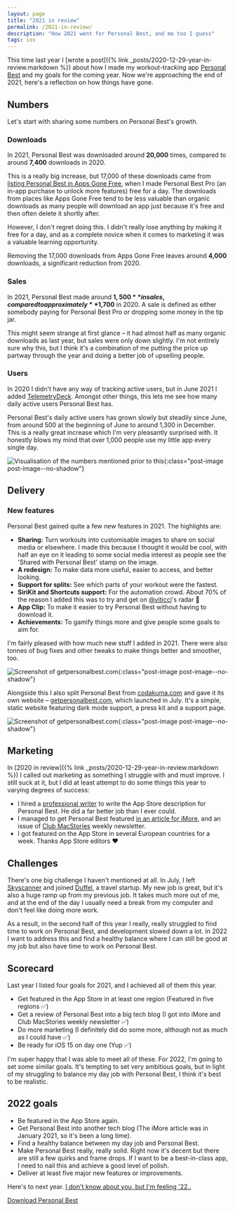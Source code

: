 ```yaml
---
layout: page
title: "2021 in review"
permalink: /2021-in-review/
description: "How 2021 went for Personal Best, and me too I guess"
tags: ios
---
```


This time last year I [wrote a post]({% link _posts/2020-12-29-year-in-review.markdown %}) about how I made my workout-tracking app [Personal Best](https://getpersonalbest.com) and my goals for the coming year. Now we're approaching the end of 2021, here's a reflection on how things have gone.

## Numbers

Let's start with sharing some numbers on Personal Best's growth.

### Downloads

In 2021, Personal Best was downloaded around **20,000** times, compared to around **7,400** downloads in 2020.

This is a really big increase, but 17,000 of these downloads came from [listing Personal Best in Apps Gone Free](https://appadvice.com/apps-gone-free/2021-01-08), when I made Personal Best Pro (an in-app purchase to unlock more features) free for a day. The downloads from places like Apps Gone Free tend to be less valuable than organic downloads as many people will download an app just because it's free and then often delete it shortly after.

However, I don't regret doing this. I didn't really lose anything by making it free for a day, and as a complete novice when it comes to marketing it was a valuable learning opportunity.

Removing the 17,000 downloads from Apps Gone Free leaves around **4,000** downloads, a significant reduction from 2020.

### Sales

In 2021, Personal Best made around **$1,500** in sales, compared to approximately **$1,700** in 2020. A sale is defined as either somebody paying for Personal Best Pro or dropping some money in the tip jar.

This might seem strange at first glance – it had almost half as many organic downloads as last year, but sales were only down slightly. I'm not entirely sure why this, but I think it's a combination of me putting the price up partway through the year and doing a better job of upselling people.

### Users

In 2020 I didn't have any way of tracking active users, but in June 2021 I added [TelemetryDeck](https://telemetrydeck.com). Amongst other things, this lets me see how many daily active users Personal Best has.

Personal Best's daily active users has grown slowly but steadily since June, from around 500 at the beginning of June to around 1,300 in December. This is a really great increase which I'm very pleasantly surprised with. It honestly blows my mind that over 1,000 people use my little app every single day.

![Visualisation of the numbers mentioned prior to this](/assets/post-images/pb-2021-figures.png){:class="post-image post-image--no-shadow"}

## Delivery

### New features

Personal Best gained quite a few new features in 2021. The highlights are:

- **Sharing:** Turn workouts into customisable images to share on social media or elsewhere. I made this because I thought it would be cool, with half an eye on it leading to some social media interest as people see the 'Shared with Personal Best' stamp on the image.
- **A redesign:** To make data more useful, easier to access, and better looking.
- **Support for splits:** See which parts of your workout were the fastest.
- **SiriKit and Shortcuts support:** For the automation crowd. About 70% of the reason I added this was to try and get on [@viticci](https://twitter.com/viticci)'s radar 🙈
- **App Clip:** To make it easier to try Personal Best without having to download it.
- **Achievements:** To gamify things more and give people some goals to aim for.

I'm fairly pleased with how much new stuff I added in 2021. There were also tonnes of bug fixes and other tweaks to make things better and smoother, too.

![Screenshot of getpersonalbest.com](/assets/post-images/pb-2021-features.png){:class="post-image post-image--no-shadow"}

Alongside this I also split Personal Best from [codakuma.com](/) and gave it its own website – [getpersonalbest.com](https://getpersonalbest.com), which launched in July. It's a simple, static website featuring dark mode support, a press kit and a support page.

![Screenshot of getpersonalbest.com](/assets/post-images/getpersonalbest-screenshot.png){:class="post-image post-image--no-shadow"}

## Marketing

In [2020 in review]({% link _posts/2020-12-29-year-in-review.markdown %}) I called out marketing as something I struggle with and must improve. I still suck at it, but I did at least attempt to do some things this year to varying degrees of success:

- I hired a [professional writer](https://twitter.com/OliverJHaslam) to write the App Store description for Personal Best. He did a far better job than I ever could.
- I managed to get Personal Best featured [in an article for iMore](https://www.imore.com/fitness-companion-personal-best-now-lets-you-share-your-workouts-glorious-technicolor), and an issue of [Club MacStories](https://club.macstories.net) weekly newsletter.
- I got featured on the App Store in several European countries for a week. Thanks App Store editors ❤️

## Challenges

There's one big challenge I haven't mentioned at all. In July, I left [Skyscanner](https://skyscanner.net) and joined [Duffel](https://duffel.com), a travel startup. My new job is great, but it's also a huge ramp up from my previous job. It takes much more out of me, and at the end of the day I usually need a break from my computer and don't feel like doing more work.

As a result, in the second half of this year I really, really struggled to find time to work on Personal Best, and development slowed down a lot. In 2022 I want to address this and find a healthy balance where I can still be good at my job but also have time to work on Personal Best.

## Scorecard

Last year I listed four goals for 2021, and I achieved all of them this year.

- Get featured in the App Store in at least one region (Featured in five regions ✅)
- Get a review of Personal Best into a big tech blog (I got into iMore and Club MacStories weekly newsletter ✅)
- Do more marketing (I definitely did do some more, although not as much as I could have ✅)
- Be ready for iOS 15 on day one (Yup ✅)

I'm super happy that I was able to meet all of these. For 2022, I'm going to set some similar goals. It's tempting to set very ambitious goals, but in light of my struggling to balance my day job with Personal Best, I think it's best to be realistic.

## 2022 goals

- Be featured in the App Store again.
- Get Personal Best into another tech blog (The iMore article was in January 2021, so it's been a long time).
- Find a healthy balance between my day job and Personal Best.
- Make Personal Best really, really solid. Right now it's decent but there are still a few quirks and frame drops. If I want to be a best-in-class app, I need to nail this and achieve a good level of polish.
- Deliver at least five major new features or improvements.

Here's to next year. [I don't know about you, but I'm feeling '22..](https://www.youtube.com/watch?v=AgFeZr5ptV8)

[Download Personal Best](https://getpersonalbest.com)
